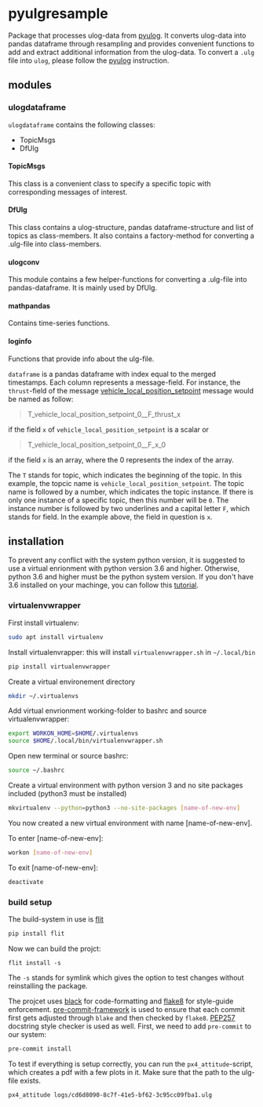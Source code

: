 # pyulgresample
Package that processes ulog-data from [pyulog](https://github.com/PX4/pyulog). It converts ulog-data into pandas dataframe through resampling and provides convenient functions to add and extract additional information from the ulog-data.
To convert a `.ulg` file into `ulog`, please follow the [pyulog](https://github.com/PX4/pyulog) instruction.

## modules
### ulogdataframe
`ulogdataframe` contains the following classes:

- TopicMsgs
- DfUlg

#### TopicMsgs
This class is a convenient class to specify a specific topic with corresponding messages of interest.

#### DfUlg
This class contains a ulog-structure, pandas dataframe-structure and list of topics as class-members. It also contains a factory-method for converting a .ulg-file into class-members.

#### ulogconv
This module contains a few helper-functions for converting a .ulg-file into pandas-dataframe. It is mainly used by DfUlg.

#### mathpandas
Contains time-series functions.

#### loginfo
Functions that provide info about the ulg-file.


`dataframe` is a pandas dataframe with index equal to the merged timestamps. Each column represents a message-field.
For instance, the `thrust`-field of the message [vehicle_local_position_setpoint](https://github.com/PX4/Firmware/blob/master/msg/vehicle_local_position_setpoint.msg) message would be named as follow:

> T_vehicle_local_position_setpoint_0__F_thrust_x

if the field `x` of `vehicle_local_position_setpoint` is a scalar or

> T_vehicle_local_position_setpoint_0__F_x_0

if the field `x` is an array, where the 0 represents the index of the array.

The `T` stands for topic, which indicates the beginning of the topic. In this example, the topcic name is
`vehicle_local_position_setpoint`. The topic name is followed by a number, which indicates the topic instance. If there is only one instance of a specific topic, then this number will be `0`. The instance number is followed by two underlines and a capital letter `F`, which stands for field. In the example above, the field in question is `x`.

## installation
To prevent any conflict with the system python version, it is suggested to use a virtual enrionment with python version 3.6 and higher. Otherwise, python 3.6 and higher must be the python system version.
If you don't have 3.6 installed on your machinge, you can follow this [tutorial](http://ubuntuhandbook.org/index.php/2017/07/install-python-3-6-1-in-ubuntu-16-04-lts/).


### virtualenvwrapper

First install virtualenv:
```bash
sudo apt install virtualenv
```

Install virtualenvrapper: this will install `virtualenvwrapper.sh` in `~/.local/bin`
```bash
pip install virtualenvwrapper
```

Create a virtual environement directory
```bash
mkdir ~/.virtualenvs
```

Add virtual envrionment working-folder to bashrc and source virtualenvwrapper:
```bash
export WORKON_HOME=$HOME/.virtualenvs
source $HOME/.local/bin/virtualenvwrapper.sh
```

Open new terminal or source bashrc:
```bash
source ~/.bashrc
```

Create a virtual environment with python version 3 and no site packages included (python3 must be installed)
```bash
mkvirtualenv --python=python3 --no-site-packages [name-of-new-env]
```

You now created a new virtual environment with name [name-of-new-env].

To enter [name-of-new-env]:
```bash
workon [name-of-new-env]
```

To exit [name-of-new-env]:
```bash
deactivate
```

### build setup

The build-system in use is [flit](https://flit.readthedocs.io/en/latest/)
```bash
pip install flit
```

Now we can build the projct:
```
flit install -s
```
The `-s` stands for symlink which gives the option to test changes without reinstalling the package.


The projcet uses [black](https://github.com/ambv/black) for code-formatting and [flake8](https://pypi.org/project/flake8/) for style-guide enforcement. [pre-commit-framework](https://github.com/pre-commit/pre-commit) is used to ensure that each commit first gets adjusted through `blake` and then checked by `flake8`. [PEP257](https://github.com/FalconSocial/pre-commit-mirrors-pep257) docstring style checker is used as well. First, we need to add `pre-commit` to our
system:
```bash
pre-commit install
```

To test if everything is setup correctly, you can run the `px4_attitude`-script, which creates a pdf with a few plots in it. Make sure that the path to the ulg-file exists.
```bash
px4_attitude logs/cd6d8090-8c7f-41e5-bf62-3c95cc09fba1.ulg
```




